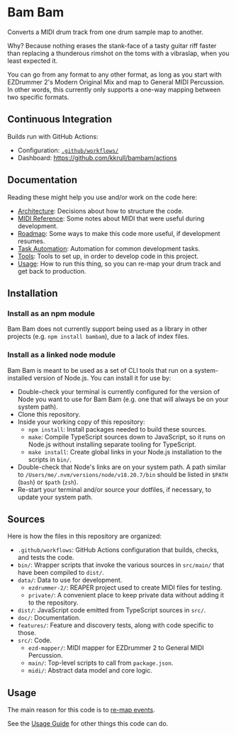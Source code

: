 # Bam Bam

Converts a MIDI drum track from one drum sample map to another.

Why? Because nothing erases the stank-face of a tasty guitar riff faster than replacing a
thunderous rimshot on the toms with a vibraslap, when you least expected it.

You can go from any format to any other format, as long as you start with EZDrummer 2's Modern
Original Mix and map to General MIDI Percussion. In other words, this currently only supports a
one-way mapping between two specific formats.

## Continuous Integration

Builds run with GitHub Actions:

- Configuration: [`.github/workflows/`](./.github/workflows/)
- Dashboard: <https://github.com/kkrull/bambam/actions>

## Documentation

Reading these might help you use and/or work on the code here:

- [Architecture](./doc/architecture.md): Decisions about how to structure the code.
- [MIDI Reference](./doc/midi.md): Some notes about MIDI that were useful during development.
- [Roadmap](./doc/roadmap.md): Some ways to make this code more useful, if development resumes.
- [Task Automation](./doc/task-automation.md): Automation for common development tasks.
- [Tools](./doc/tools.md): Tools to set up, in order to develop code in this project.
- [Usage](./doc/usage.md): How to run this thing, so you can re-map your drum track and get back to
  production.

## Installation

### Install as an npm module

Bam Bam does not currently support being used as a library in other projects (e.g. `npm install
bambam`), due to a lack of index files.

### Install as a linked node module

Bam Bam is meant to be used as a set of CLI tools that run on a system-installed version of Node.js.
You can install it for use by:

- Double-check your terminal is currently configured for the version of Node you want to use for Bam
  Bam (e.g. one that will always be on your system path).
- Clone this repository.
- Inside your working copy of this repository:
  - `npm install`: Install packages needed to build these sources.
  - `make`: Compile TypeScript sources down to JavaScript, so it runs on Node.js without installing
    separate tooling for TypeScript.
  - `make install`: Create global links in your Node.js installation to the scripts in `bin/`.
- Double-check that Node's links are on your system path. A path similar to
  `/Users/me/.nvm/versions/node/v18.20.7/bin` should be listed in `$PATH` (`bash`) or `$path`
  (`zsh`).
- Re-start your terminal and/or source your dotfiles, if necessary, to update your system path.

## Sources

Here is how the files in this repository are organized:

- `.github/workflows`: GitHub Actions configuration that builds, checks, and tests the code.
- `bin/`: Wrapper scripts that invoke the various sources in `src/main/` that have been compiled to
  `dist/`.
- `data/`: Data to use for development.
  - `ezdrummer-2/`: REAPER project used to create MIDI files for testing.
  - `private/`: A convenient place to keep private data without adding it to the repository.
- `dist/`: JavaScript code emitted from TypeScript sources in `src/`.
- `doc/`: Documentation.
- `features/`: Feature and discovery tests, along with code specific to those.
- `src/`: Code.
  - `ezd-mapper/`: MIDI mapper for EZDrummer 2 to General MIDI Percussion.
  - `main/`: Top-level scripts to call from `package.json`.
  - `midi/`: Abstract data model and core logic.

## Usage

The main reason for this code is to [re-map events](./doc/usage.md#remap-events).

See the [Usage Guide](./doc/usage.md) for other things this code can do.
